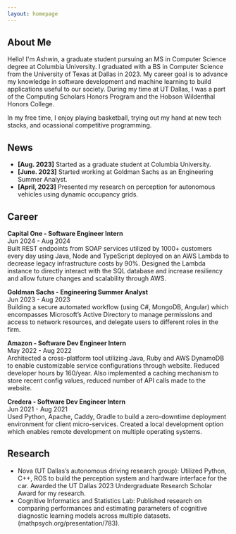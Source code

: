 ```yaml
---
layout: homepage
---
```


## About Me

Hello! I'm Ashwin, a graduate student pursuing an MS in Computer Science degree at Columbia University. I graduated with a BS in Computer Science from the University of Texas at Dallas in 2023. My career goal is to advance my knowledge in software development and machine learning to build applications useful to our society. During my time at UT Dallas, I was a part of the Computing Scholars Honors Program and the Hobson Wildenthal Honors College. 

In my free time, I enjoy playing basketball, trying out my hand at new tech stacks, and ocassional competitive programming. 

## News

- **[Aug. 2023]** Started as a graduate student at Columbia University.
- **[June. 2023]** Started working at Goldman Sachs as an Engineering Summer Analyst.
- **[April, 2023]** Presented my research on perception for autonomous vehicles using dynamic occupancy grids.

## Career
**Capital One - Software Engineer Intern**\
Jun 2024 - Aug 2024\
Built REST endpoints from SOAP services utilized by 1000+ customers every day using Java, Node and TypeScript deployed on an AWS Lambda to decrease legacy infrastructure costs by 90%. Designed the Lambda instance to directly interact with the SQL database and increase resiliency and allow future changes and scalability through AWS.

**Goldman Sachs - Engineering Summer Analyst**\
Jun 2023 - Aug 2023\
Building a secure automated workflow (using C#, MongoDB, Angular) which encompasses Microsoft’s Active
Directory to manage permissions and access to network resources, and delegate users to different roles in the firm.

**Amazon - Software Dev Engineer Intern**\
May 2022 - Aug 2022\
Architected a cross-platform tool utilizing Java, Ruby and AWS DynamoDB to enable customizable service
configurations through website. Reduced developer hours by 160/year. Also implemented a caching mechanism to store recent config values, reduced number of API calls made to the website.

**Credera - Software Dev Engineer Intern**\
Jun 2021 - Aug 2021\
Used Python, Apache, Caddy, Gradle to build a zero-downtime deployment environment for client micro-services. Created a local development option which enables remote development on multiple operating systems.

## Research

- Nova (UT Dallas’s autonomous driving research group): Utilized Python, C++, ROS to build the perception system
and hardware interface for the car. Awarded the UT Dallas 2023 Undergraduate Research Scholar Award for my research.
- Cognitive Informatics and Statistics Lab: Published research on comparing performances and estimating
parameters of cognitive diagnostic learning models across multiple datasets. (mathpsych.org/presentation/783).



